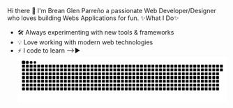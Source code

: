 Hi there 👋
I'm Brean Glen Parreño a passionate Web Developer/Designer who loves building Webs Applications for fun.
✨What I Do✨
- 🛠️ Always experimenting with new tools & frameworks
- 💡 Love working with modern web technologies
- ⚡ I code to learn
-->►
![snake gif](https://github.com/Brean07/Brean07/blob/output/github-snake-dark.svg)
